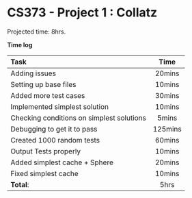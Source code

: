 # CS373 - Project 1 : Collatz

Projected time: 8hrs. 

__Time log__

| Task | Time |
|:------|:------:|
| Adding issues | 20mins |
| Setting up base files | 10mins | 
| Added more test cases | 30mins | 
| Implemented simplest solution | 10mins | 
| Checking conditions on simplest solutions | 5mins | 
| Debugging to get it to pass | 125mins | 
| Created 1000 random tests | 60mins | 
| Output Tests properly | 10mins | 
| Added simplest cache + Sphere| 20mins | 
| Fixed simplest cache | 10mins |
| __Total__: | 5hrs | 

